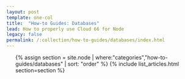 ```yaml
---
layout: post
template: one-col
title:  "How-to Guides: Databases"
lead: How to properly use Cloud 66 for Node
legacy: false
permalink: /:collection/how-to-guides/databases/index.html
---
```


<div class="Toc Toc--howto">
    <ul>
    {% assign section = site.node | where:"categories","how-to-guides/databases" | sort: "order" %}
    {% include list_articles.html section=section %}
</ul>

</div><!--/.Toc-->